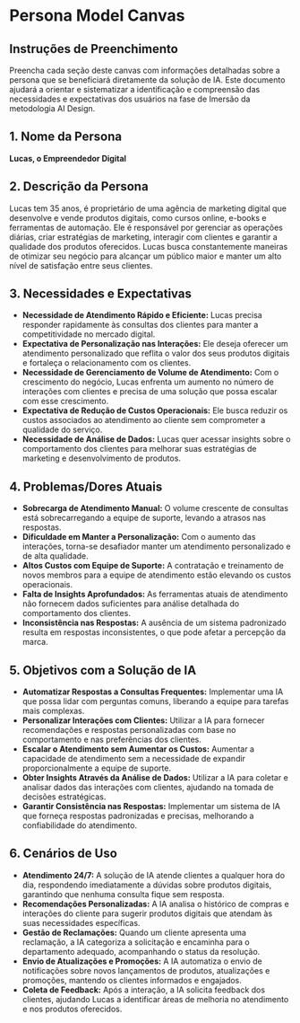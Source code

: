 # Persona Model Canvas

## Instruções de Preenchimento

Preencha cada seção deste canvas com informações detalhadas sobre a persona que se beneficiará diretamente da solução de IA. Este documento ajudará a orientar e sistematizar a identificação e compreensão das necessidades e expectativas dos usuários na fase de Imersão da metodologia AI Design.

## 1. Nome da Persona

**Lucas, o Empreendedor Digital**

## 2. Descrição da Persona

Lucas tem 35 anos, é proprietário de uma agência de marketing digital que desenvolve e vende produtos digitais, como cursos online, e-books e ferramentas de automação. Ele é responsável por gerenciar as operações diárias, criar estratégias de marketing, interagir com clientes e garantir a qualidade dos produtos oferecidos. Lucas busca constantemente maneiras de otimizar seu negócio para alcançar um público maior e manter um alto nível de satisfação entre seus clientes.

## 3. Necessidades e Expectativas

- **Necessidade de Atendimento Rápido e Eficiente:** Lucas precisa responder rapidamente às consultas dos clientes para manter a competitividade no mercado digital.
- **Expectativa de Personalização nas Interações:** Ele deseja oferecer um atendimento personalizado que reflita o valor dos seus produtos digitais e fortaleça o relacionamento com os clientes.
- **Necessidade de Gerenciamento de Volume de Atendimento:** Com o crescimento do negócio, Lucas enfrenta um aumento no número de interações com clientes e precisa de uma solução que possa escalar com esse crescimento.
- **Expectativa de Redução de Custos Operacionais:** Ele busca reduzir os custos associados ao atendimento ao cliente sem comprometer a qualidade do serviço.
- **Necessidade de Análise de Dados:** Lucas quer acessar insights sobre o comportamento dos clientes para melhorar suas estratégias de marketing e desenvolvimento de produtos.

## 4. Problemas/Dores Atuais

- **Sobrecarga de Atendimento Manual:** O volume crescente de consultas está sobrecarregando a equipe de suporte, levando a atrasos nas respostas.
- **Dificuldade em Manter a Personalização:** Com o aumento das interações, torna-se desafiador manter um atendimento personalizado e de alta qualidade.
- **Altos Custos com Equipe de Suporte:** A contratação e treinamento de novos membros para a equipe de atendimento estão elevando os custos operacionais.
- **Falta de Insights Aprofundados:** As ferramentas atuais de atendimento não fornecem dados suficientes para análise detalhada do comportamento dos clientes.
- **Inconsistência nas Respostas:** A ausência de um sistema padronizado resulta em respostas inconsistentes, o que pode afetar a percepção da marca.

## 5. Objetivos com a Solução de IA

- **Automatizar Respostas a Consultas Frequentes:** Implementar uma IA que possa lidar com perguntas comuns, liberando a equipe para tarefas mais complexas.
- **Personalizar Interações com Clientes:** Utilizar a IA para fornecer recomendações e respostas personalizadas com base no comportamento e nas preferências dos clientes.
- **Escalar o Atendimento sem Aumentar os Custos:** Aumentar a capacidade de atendimento sem a necessidade de expandir proporcionalmente a equipe de suporte.
- **Obter Insights Através da Análise de Dados:** Utilizar a IA para coletar e analisar dados das interações com clientes, ajudando na tomada de decisões estratégicas.
- **Garantir Consistência nas Respostas:** Implementar um sistema de IA que forneça respostas padronizadas e precisas, melhorando a confiabilidade do atendimento.

## 6. Cenários de Uso

- **Atendimento 24/7:** A solução de IA atende clientes a qualquer hora do dia, respondendo imediatamente a dúvidas sobre produtos digitais, garantindo que nenhuma consulta fique sem resposta.
- **Recomendações Personalizadas:** A IA analisa o histórico de compras e interações do cliente para sugerir produtos digitais que atendam às suas necessidades específicas.
- **Gestão de Reclamações:** Quando um cliente apresenta uma reclamação, a IA categoriza a solicitação e encaminha para o departamento adequado, acompanhando o status da resolução.
- **Envio de Atualizações e Promoções:** A IA automatiza o envio de notificações sobre novos lançamentos de produtos, atualizações e promoções, mantendo os clientes informados e engajados.
- **Coleta de Feedback:** Após a interação, a IA solicita feedback dos clientes, ajudando Lucas a identificar áreas de melhoria no atendimento e nos produtos oferecidos.
